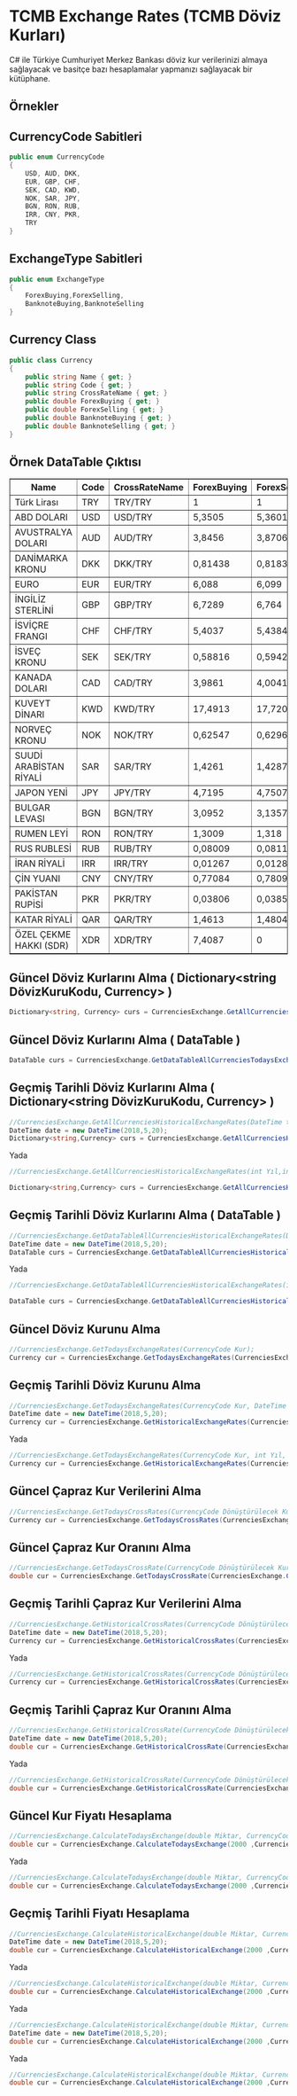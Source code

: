 TCMB Exchange Rates (TCMB Döviz Kurları)
=======
C# ile Türkiye Cumhuriyet Merkez Bankası döviz kur verilerinizi almaya sağlayacak ve basitçe bazı hesaplamalar yapmanızı sağlayacak bir kütüphane.

## Örnekler

CurrencyCode Sabitleri
---

```c#
public enum CurrencyCode
{
    USD, AUD, DKK,
    EUR, GBP, CHF,
    SEK, CAD, KWD,
    NOK, SAR, JPY,
    BGN, RON, RUB,
    IRR, CNY, PKR,
    TRY
}
```

ExchangeType Sabitleri
---

```c#
public enum ExchangeType
{
    ForexBuying,ForexSelling,
    BanknoteBuying,BanknoteSelling
}
```



Currency Class
---

```c#
public class Currency
{
    public string Name { get; }
    public string Code { get; }
    public string CrossRateName { get; }
    public double ForexBuying { get; }
    public double ForexSelling { get; }
    public double BanknoteBuying { get; }
    public double BanknoteSelling { get; }
}
```

Örnek DataTable Çıktısı
---
<table border = '1'><tr><th>Name</th><th>Code</th><th>CrossRateName</th><th>ForexBuying</th><th>ForexSelling</th><th>BanknoteBuying</th><th>BanknoteSelling</th></tr><tr><td>Türk Lirası</td><td>TRY</td><td>TRY/TRY</td><td>1</td><td>1</td><td>1</td><td>1</td></tr><tr><td>ABD DOLARI</td><td>USD</td><td>USD/TRY</td><td>5,3505</td><td>5,3601</td><td>5,3467</td><td>5,3682</td></tr><tr><td>AVUSTRALYA DOLARI</td><td>AUD</td><td>AUD/TRY</td><td>3,8456</td><td>3,8706</td><td>3,8279</td><td>3,8939</td></tr><tr><td>DANİMARKA KRONU</td><td>DKK</td><td>DKK/TRY</td><td>0,81438</td><td>0,81838</td><td>0,81381</td><td>0,82026</td></tr><tr><td>EURO</td><td>EUR</td><td>EUR/TRY</td><td>6,088</td><td>6,099</td><td>6,0837</td><td>6,1081</td></tr><tr><td>İNGİLİZ STERLİNİ</td><td>GBP</td><td>GBP/TRY</td><td>6,7289</td><td>6,764</td><td>6,7242</td><td>6,7741</td></tr><tr><td>İSVİÇRE FRANGI</td><td>CHF</td><td>CHF/TRY</td><td>5,4037</td><td>5,4384</td><td>5,3956</td><td>5,4465</td></tr><tr><td>İSVEÇ KRONU</td><td>SEK</td><td>SEK/TRY</td><td>0,58816</td><td>0,59425</td><td>0,58775</td><td>0,59562</td></tr><tr><td>KANADA DOLARI</td><td>CAD</td><td>CAD/TRY</td><td>3,9861</td><td>4,0041</td><td>3,9714</td><td>4,0193</td></tr><tr><td>KUVEYT DİNARI</td><td>KWD</td><td>KWD/TRY</td><td>17,4913</td><td>17,7201</td><td>17,2289</td><td>17,9859</td></tr><tr><td>NORVEÇ KRONU</td><td>NOK</td><td>NOK/TRY</td><td>0,62547</td><td>0,62968</td><td>0,62504</td><td>0,63113</td></tr><tr><td>SUUDİ ARABİSTAN RİYALİ</td><td>SAR</td><td>SAR/TRY</td><td>1,4261</td><td>1,4287</td><td>1,4154</td><td>1,4394</td></tr><tr><td>JAPON YENİ</td><td>JPY</td><td>JPY/TRY</td><td>4,7195</td><td>4,7507</td><td>4,702</td><td>4,7688</td></tr><tr><td>BULGAR LEVASI</td><td>BGN</td><td>BGN/TRY</td><td>3,0952</td><td>3,1357</td><td>0</td><td>0</td></tr><tr><td>RUMEN LEYİ</td><td>RON</td><td>RON/TRY</td><td>1,3009</td><td>1,318</td><td>0</td><td>0</td></tr><tr><td>RUS RUBLESİ</td><td>RUB</td><td>RUB/TRY</td><td>0,08009</td><td>0,08114</td><td>0</td><td>0</td></tr><tr><td>İRAN RİYALİ</td><td>IRR</td><td>IRR/TRY</td><td>0,01267</td><td>0,01283</td><td>0</td><td>0</td></tr><tr><td>ÇİN YUANI</td><td>CNY</td><td>CNY/TRY</td><td>0,77084</td><td>0,78092</td><td>0</td><td>0</td></tr><tr><td>PAKİSTAN RUPİSİ</td><td>PKR</td><td>PKR/TRY</td><td>0,03806</td><td>0,03856</td><td>0</td><td>0</td></tr><tr><td>KATAR RİYALİ</td><td>QAR</td><td>QAR/TRY</td><td>1,4613</td><td>1,4804</td><td>0</td><td>0</td></tr><tr><td>ÖZEL ÇEKME HAKKI (SDR)                            </td><td>XDR</td><td>XDR/TRY</td><td>7,4087</td><td>0</td><td>0</td><td>0</td></tr></table>

Güncel Döviz Kurlarını Alma ( Dictionary<string DövizKuruKodu, Currency> )
---

```c#
Dictionary<string, Currency> curs = CurrenciesExchange.GetAllCurrenciesTodaysExchangeRates();
```

Güncel Döviz Kurlarını Alma ( DataTable )
---

```c#
DataTable curs = CurrenciesExchange.GetDataTableAllCurrenciesTodaysExchangeRates();
```

Geçmiş Tarihli Döviz Kurlarını Alma ( Dictionary<string DövizKuruKodu, Currency> )
---

```c#
//CurrenciesExchange.GetAllCurrenciesHistoricalExchangeRates(DateTime tarih);
DateTime date = new DateTime(2018,5,20);
Dictionary<string,Currency> curs = CurrenciesExchange.GetAllCurrenciesHistoricalExchangeRates(date);
```
Yada

```c#
//CurrenciesExchange.GetAllCurrenciesHistoricalExchangeRates(int Yıl,int Ay, int Gün);

Dictionary<string,Currency> curs = CurrenciesExchange.GetAllCurrenciesHistoricalExchangeRates(2018,5,20);
```

Geçmiş Tarihli Döviz Kurlarını Alma ( DataTable )
---

```c#
//CurrenciesExchange.GetDataTableAllCurrenciesHistoricalExchangeRates(DateTime tarih);
DateTime date = new DateTime(2018,5,20);
DataTable curs = CurrenciesExchange.GetDataTableAllCurrenciesHistoricalExchangeRates(date);
```
Yada

```c#
//CurrenciesExchange.GetDataTableAllCurrenciesHistoricalExchangeRates(int Yıl, int Ay, int Gün);

DataTable curs = CurrenciesExchange.GetDataTableAllCurrenciesHistoricalExchangeRates(2018,5,20);
```

Güncel Döviz Kurunu Alma
---

```c#
//CurrenciesExchange.GetTodaysExchangeRates(CurrencyCode Kur);
Currency cur = CurrenciesExchange.GetTodaysExchangeRates(CurrenciesExchange.CurrencyCode.USD);
```

Geçmiş Tarihli Döviz Kurunu Alma
---

```c#
//CurrenciesExchange.GetTodaysExchangeRates(CurrencyCode Kur, DateTime tarih);
DateTime date = new DateTime(2018,5,20);
Currency cur = CurrenciesExchange.GetHistoricalExchangeRates(CurrenciesExchange.CurrencyCode.USD,date);
```
Yada

```c#
//CurrenciesExchange.GetTodaysExchangeRates(CurrencyCode Kur, int Yıl, int Ay, int Gün);
Currency cur = CurrenciesExchange.GetHistoricalExchangeRates(CurrenciesExchange.CurrencyCode.USD, 2018, 5, 20);
```

Güncel Çapraz Kur Verilerini Alma
---

```c#
//CurrenciesExchange.GetTodaysCrossRates(CurrencyCode Dönüştürülecek Kur, CurrencyCode Şuanki Kur);
Currency cur = CurrenciesExchange.GetTodaysCrossRates(CurrenciesExchange.CurrencyCode.EUR, CurrenciesExchange.CurrencyCode.USD);
```    

Güncel Çapraz Kur Oranını Alma
---

```c#
//CurrenciesExchange.GetTodaysCrossRate(CurrencyCode Dönüştürülecek Kur, CurrencyCode Şuanki Kur);
double cur = CurrenciesExchange.GetTodaysCrossRate(CurrenciesExchange.CurrencyCode.EUR, CurrenciesExchange.CurrencyCode.USD);
``` 

Geçmiş Tarihli Çapraz Kur Verilerini Alma
---

```c#
//CurrenciesExchange.GetHistoricalCrossRates(CurrencyCode Dönüştürülecek Kur, CurrencyCode Şuanki Kur, DateTime tarih);
DateTime date = new DateTime(2018,5,20);
Currency cur = CurrenciesExchange.GetHistoricalCrossRates(CurrenciesExchange.CurrencyCode.EUR, CurrenciesExchange.CurrencyCode.USD, date);
```   

Yada

```c#
//CurrenciesExchange.GetHistoricalCrossRates(CurrencyCode Dönüştürülecek Kur, CurrencyCode Şuanki Kur, int Yıl, int Ay, int Gün);
Currency cur = CurrenciesExchange.GetHistoricalCrossRates(CurrenciesExchange.CurrencyCode.EUR, CurrenciesExchange.CurrencyCode.USD, 2018, 5, 20);
```   

Geçmiş Tarihli Çapraz Kur Oranını Alma
---

```c#
//CurrenciesExchange.GetHistoricalCrossRate(CurrencyCode Dönüştürülecek Kur, CurrencyCode Şuanki Kur, DateTime tarih);
DateTime date = new DateTime(2018,5,20);
double cur = CurrenciesExchange.GetHistoricalCrossRate(CurrenciesExchange.CurrencyCode.EUR, CurrenciesExchange.CurrencyCode.USD, date);
```   

Yada

```c#
//CurrenciesExchange.GetHistoricalCrossRate(CurrencyCode Dönüştürülecek Kur, CurrencyCode Şuanki Kur, int Yıl, int Ay, int Gün);
double cur = CurrenciesExchange.GetHistoricalCrossRate(CurrenciesExchange.CurrencyCode.EUR, CurrenciesExchange.CurrencyCode.USD, 2018, 5, 20);
```  

Güncel Kur Fiyatı Hesaplama
---

```c#
//CurrenciesExchange.CalculateTodaysExchange(double Miktar, CurrencyCode Şuanki Kur, CurrencyCode Dönüştürülecek Kur);
double cur = CurrenciesExchange.CalculateTodaysExchange(2000 ,CurrenciesExchange.CurrencyCode.TRY, CurrenciesExchange.CurrencyCode.USD);
```  
Yada

```c#
//CurrenciesExchange.CalculateTodaysExchange(double Miktar, CurrencyCode Şuanki Kur, CurrencyCode Dönüştürülecek Kur, ExchangeType Dönüşüm Tipi);
double cur = CurrenciesExchange.CalculateTodaysExchange(2000 ,CurrenciesExchange.CurrencyCode.TRY, CurrenciesExchange.CurrencyCode.USD,CurrenciesExchange.ExchangeType.BanknoteBuying);
``` 

Geçmiş Tarihli Fiyatı Hesaplama
---

```c#
//CurrenciesExchange.CalculateHistoricalExchange(double Miktar, CurrencyCode Şuanki Kur, CurrencyCode Dönüştürülecek Kur, DateTime tarih);
DateTime date = new DateTime(2018,5,20);
double cur = CurrenciesExchange.CalculateHistoricalExchange(2000 ,CurrenciesExchange.CurrencyCode.TRY, CurrenciesExchange.CurrencyCode.USD, date);
```  
Yada

```c#
//CurrenciesExchange.CalculateHistoricalExchange(double Miktar, CurrencyCode Şuanki Kur, CurrencyCode Dönüştürülecek Kur, int Yıl, int Ay, int Gün);
double cur = CurrenciesExchange.CalculateHistoricalExchange(2000 ,CurrenciesExchange.CurrencyCode.TRY, CurrenciesExchange.CurrencyCode.USD, 2018,5,20);
```  
Yada

```c#
//CurrenciesExchange.CalculateHistoricalExchange(double Miktar, CurrencyCode Şuanki Kur, CurrencyCode Dönüştürülecek Kur, ExchangeType Dönüşüm Tipi, DateTime tarih);
DateTime date = new DateTime(2018,5,20);
double cur = CurrenciesExchange.CalculateHistoricalExchange(2000 ,CurrenciesExchange.CurrencyCode.TRY, CurrenciesExchange.CurrencyCode.USD, CurrenciesExchange.ExchangeType.BanknoteBuying, date);
```  
Yada

```c#
//CurrenciesExchange.CalculateHistoricalExchange(double Miktar, CurrencyCode Şuanki Kur, CurrencyCode Dönüştürülecek Kur,CurrenciesExchange.ExchangeType.BanknoteBuying,ExchangeType Dönüşüm Tipi, int Yıl, int Ay, int Gün);
double cur = CurrenciesExchange.CalculateHistoricalExchange(2000 ,CurrenciesExchange.CurrencyCode.TRY, CurrenciesExchange.CurrencyCode.USD, CurrenciesExchange.ExchangeType.BanknoteBuying, 2018,5,20);
```  

